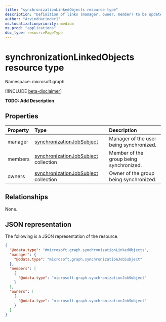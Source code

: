 ```yaml
---
title: "synchronizationLinkedObjects resource type"
description: "Definition of links (manager, owner, member) to be updated during on demand provisioning."
author: "ArvindHarinder1"
ms.localizationpriority: medium
ms.prod: "applications"
doc_type: resourcePageType
---
```


# synchronizationLinkedObjects resource type

Namespace: microsoft.graph

[!INCLUDE [beta-disclaimer](../../includes/beta-disclaimer.md)]

**TODO: Add Description**

## Properties
|Property|Type|Description|
|:---|:---|:---|
|manager|[synchronizationJobSubject](../resources/synchronizationjobsubject.md)|Manager of the user being synchronized.|
|members|[synchronizationJobSubject](../resources/synchronizationjobsubject.md) collection|Member of the group being synchronized.|
|owners|[synchronizationJobSubject](../resources/synchronizationjobsubject.md) collection|Owner of the group being synchronized.|

## Relationships
None.

## JSON representation
The following is a JSON representation of the resource.
<!-- {
  "blockType": "resource",
  "@odata.type": "microsoft.graph.synchronizationLinkedObjects"
}
-->
``` json
{
  "@odata.type": "#microsoft.graph.synchronizationLinkedObjects",
  "manager": {
    "@odata.type": "microsoft.graph.synchronizationJobSubject"
  },
  "members": [
    {
      "@odata.type": "microsoft.graph.synchronizationJobSubject"
    }
  ],
  "owners": [
    {
      "@odata.type": "microsoft.graph.synchronizationJobSubject"
    }
  ]
}
```

